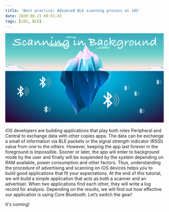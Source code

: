 ```yaml
---
title: 'Best practice: Advanced BLE scanning process on iOS'
date: 2020-08-23 09:51:43
tags: [iOS, BLE]
---
```


![](/Post-Resources/ScanningInBG/cover.png "Banner")

iOS developers are building applications that play both roles Peripheral and Central to exchange data with other copies apps. The data can be exchange a small of information via BLE packets or the signal strength indicator (RSSI) value from one to the others. However, keeping the app last forever in the foreground is impossible. Sooner or later, the app will enter to background mode by the user and finally will be suspended by the system depending on RAM available, power consumption and other factors. Thus, understanding the procedure of advertising and scanning on iOS devices helps you to build good applications that fit your expectations.
At the end of this tutorial, we will build a simple application that acts as both a scanner and an advertiser. When two applications find each other, they will write a log record for analysis. Depending on the results, we will find out how effective our application is using Core Bluetooth.
Let’s switch the gear!

<!-- more -->

It's coming!
